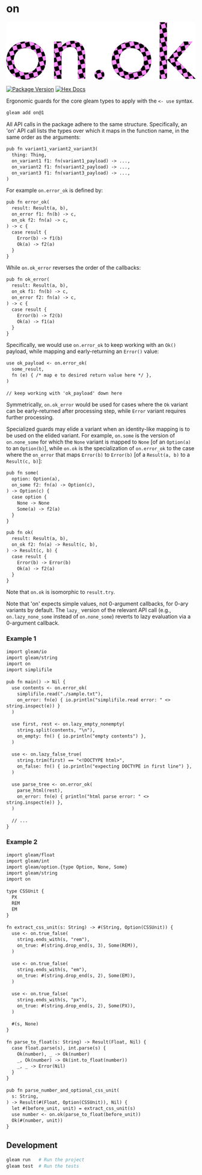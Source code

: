# on

![logo](./logo2.png)

[![Package Version](https://img.shields.io/hexpm/v/on)](https://hex.pm/packages/on)
[![Hex Docs](https://img.shields.io/badge/hex-docs-ffaff3)](https://hexdocs.pm/on/)

Ergonomic guards for the core gleam types to apply with the `<- use` syntax.

```sh
gleam add on@1
```

All API calls in the package adhere to the same structure. Specifically, an 'on' API
call lists the types over which it maps in the function name, in the same order as
the arguments:

```
pub fn variant1_variant2_variant3(
  thing: Thing,
  on_variant1 f1: fn(variant1_payload) -> ...,
  on_variant2 f1: fn(variant2_payload) -> ...,
  on_variant3 f1: fn(variant3_payload) -> ...,
)
```

For example `on.error_ok` is defined by:

```
pub fn error_ok(
  result: Result(a, b),
  on_error f1: fn(b) -> c,
  on_ok f2: fn(a) -> c,
) -> c {
  case result {
    Error(b) -> f1(b)
    Ok(a) -> f2(a)
  }
}
```

While `on.ok_error` reverses the order of the callbacks:

```
pub fn ok_error(
  result: Result(a, b),
  on_ok f1: fn(b) -> c,
  on_error f2: fn(a) -> c,
) -> c {
  case result {
    Error(b) -> f2(b)
    Ok(a) -> f1(a)
  }
}
```

Specifically, we would use `on.error_ok` to keep working with an `Ok()` payload, while
mapping and early-returning an `Error()` value:

```
use ok_payload <- on.error_ok(
  some_result,
  fn (e) { /* map e to desired return value here */ },
)

// keep working with 'ok_payload' down here
```

Symmetrically, `on.ok_error` would be used for cases where the `Ok`
variant can be early-returned after processing step, while `Error`
variant requires further processing.

Specialized guards may elide a variant when an identity-like mapping
is to be used on the elided variant. For example, `on.some` is the
version of `on.none_some` for which the `None` variant is mapped to
`None` [of an `Option(a)` to an `Option(b)`], 
while `on.ok` is the specialization of `on.error_ok` to the case
where the `on_error` that maps `Error(b)` to `Error(b)` [of a `Result(a, b)`
to a `Result(c, b)`]:

```
pub fn some(
  option: Option(a),
  on_some f2: fn(a) -> Option(c),
) -> Option(c) {
  case option {
    None -> None
    Some(a) -> f2(a)
  }
}
```

```
pub fn ok(
  result: Result(a, b),
  on_ok f2: fn(a) -> Result(c, b),
) -> Result(c, b) {
  case result {
    Error(b) -> Error(b)
    Ok(a) -> f2(a)
  }
}
```

Note that `on.ok` is isomorphic to `result.try`.

Note that 'on' expects simple values, not 0-argument callbacks, for 0-ary variants by default. The `lazy_` version of the relevant API call (e.g., `on.lazy_none_some` instead of `on.none_some`) reverts to lazy evaluation via a 0-argument callback.

### Example 1

```gleam
import gleam/io
import gleam/string
import on
import simplifile

pub fn main() -> Nil {
  use contents <- on.error_ok(
    simplifile.read("./sample.txt"),
    on_error: fn(e) { io.println("simplifile.read error: " <> string.inspect(e)) }
  )

  use first, rest <- on.lazy_empty_nonempty(
    string.split(contents, "\n"),
    on_empty: fn() { io.println("empty contents") },
  )

  use <- on.lazy_false_true(
    string.trim(first) == "<!DOCTYPE html>",
    on_false: fn() { io.println("expecting DOCTYPE in first line") },
  )

  use parse_tree <- on.error_ok(
    parse_html(rest),
    on_error: fn(e) { println("html parse error: " <> string.inspect(e)) },
  )

  // ...
}
```

### Example 2

```gleam
import gleam/float
import gleam/int
import gleam/option.{type Option, None, Some}
import gleam/string
import on

type CSSUnit {
  PX
  REM
  EM
}

fn extract_css_unit(s: String) -> #(String, Option(CSSUnit)) {
  use <- on.true_false(
    string.ends_with(s, "rem"),
    on_true: #(string.drop_end(s, 3), Some(REM)),
  )

  use <- on.true_false(
    string.ends_with(s, "em"),
    on_true: #(string.drop_end(s, 2), Some(EM)),
  )

  use <- on.true_false(
    string.ends_with(s, "px"),
    on_true: #(string.drop_end(s, 2), Some(PX)),
  )

  #(s, None)
}

fn parse_to_float(s: String) -> Result(Float, Nil) {
  case float.parse(s), int.parse(s) {
    Ok(number), _ -> Ok(number)
    _, Ok(number) -> Ok(int.to_float(number))
    _, _ -> Error(Nil)
  }
}

pub fn parse_number_and_optional_css_unit(
  s: String,
) -> Result(#(Float, Option(CSSUnit)), Nil) {
  let #(before_unit, unit) = extract_css_unit(s)
  use number <- on.ok(parse_to_float(before_unit))
  Ok(#(number, unit))
}
```

## Development

```sh
gleam run   # Run the project
gleam test  # Run the tests
```
